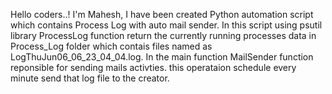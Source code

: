 Hello coders..!
I'm Mahesh, I have been created Python automation script which contains Process Log with auto mail sender.
In this script using psutil library ProcessLog function return the currently running processes data in Process_Log folder which contais files named as LogThuJun06_06_23_04_04.log.
In the main function MailSender function reponsible for sending mails activties. this operataion schedule every minute send that log file to the creator.
